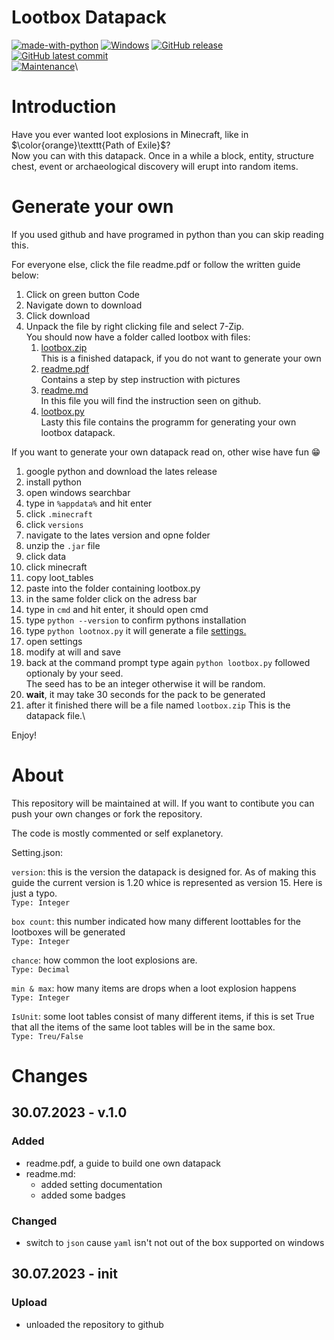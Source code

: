 # Lootbox Datapack

[![made-with-python](https://img.shields.io/badge/Made%20with-Python-1f425f.svg)](https://www.python.org/)
[![Windows](https://badgen.net/badge/icon/windows?icon=windows&label)](https://microsoft.com/windows/)
 [![GitHub release](https://img.shields.io/github/release/Redart15/lootbox)](https://GitHub.com/Redart15/lootbox/releases/)\
[![GitHub latest commit](https://badgen.net/github/last-commit/Redart15/lootbox)](https://GitHub.com/Redart15/lootbox/commit/)\
[![Maintenance](https://img.shields.io/badge/Maintained%3F-yes-green.svg)](https://GitHub.com/Redart15/lootbox/graphs/commit-activity)\
<!--[![GitHub all releases](https://img.shields.io/github/downloads/redart15/lootbox/total)](https://GitHub.com/Redart15/lootbox/releases/)-->



# Introduction
Have you ever wanted loot explosions in Minecraft, like in $\color{orange}\texttt{Path of Exile}$?\
Now you can with this datapack. Once in a while a block, entity, structure chest, event or archaeological discovery will erupt into random items.  


# Generate your own
If you used github and have programed in python than you can skip reading this.

For everyone else, click the file readme.pdf or follow the written guide below:

1. Click on green button Code
2. Navigate down to download
3. Click download
4. Unpack the file by right clicking file and select 7-Zip.\
    You should now have a folder called lootbox with files:
    1. [lootbox.zip](./lootbox.zip)\
    This is a finished datapack, if you do not want to generate your own
    2. [readme.pdf](./readme.pdf)\
    Contains a step by step instruction with pictures
    3. [readme.md](./readme.md)\
    In this file you will find the instruction seen on github.
    4. [lootbox.py](./lootbox.py)\
    Lasty this file contains the programm for generating your own lootbox datapack.

If you want to generate your own datapack read on, other wise have fun :grin:

1. google python and download the lates release
2. install python
3. open windows searchbar 
4. type in `%appdata%` and hit enter
5. click `.minecraft`
6. click `versions`
7. navigate to the lates version and opne folder
8. unzip the `.jar` file 
9. click data
10. click minecraft
11. copy loot_tables
12. paste into the folder containing lootbox.py
13. in the same folder click on the adress bar
14. type in `cmd` and hit enter, it should open cmd
15. type `python --version` to confirm pythons installation
16. type `python lootnox.py` it will generate a file [settings.](./settings)
17. open settings
18. modify at will and save
19. back at the command prompt type again `python lootbox.py` followed optionaly by your seed. \
The seed has to be an integer otherwise it will be random.
20. **wait**, it may take 30 seconds for the pack to be generated
21. after it finished there will be a file named `lootbox.zip` This is the datapack file.\

Enjoy!

# About
This repository will be maintained at will. If you want to contibute you can push your own changes or fork the repository. 

The code is mostly commented or self explanetory. 

Setting.json:

`version`: this is the version the datapack is designed for. As of making this guide the current version is 1.20 whice is represented as version 15. Here is just a typo.\
`Type: Integer`

`box count`: this number indicated how many different loottables for the lootboxes will be generated\
`Type: Integer`

`chance`: how common the loot explosions are.\
`Type: Decimal`

`min & max`: how many items are drops when a loot explosion happens\
`Type: Integer`

`IsUnit`: some loot tables consist of many different items, if this is set True that all the items of the same loot tables will be in the same box.\
`Type: Treu/False`


# Changes
## 30.07.2023 - v.1.0
### Added
- readme.pdf, a guide to build one own datapack
- readme.md:
    - added setting documentation
    - added some badges
    
### Changed
- switch to `json` cause `yaml` isn't not out of the box supported on windows

## 30.07.2023 - init

### Upload
- unloaded the repository to github
